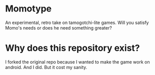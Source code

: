 # Momotype
An experimental, retro take on tamogotchi-lite games. Will you satisfy Momo's needs or does he need something greater? 

# Why does this repository exist?
I forked the original repo because I wanted to make the game work on android. And I did. But it cost my sanity.

